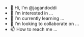 - 👋 Hi, I’m @jagandoddi
- 👀 I’m interested in ...
- 🌱 I’m currently learning ...
- 💞️ I’m looking to collaborate on ...
- 📫 How to reach me ...

<!---
jagandoddi/jagandoddi is a ✨ special ✨ repository because its `README.md` (this file) appears on your GitHub profile.
You can click the Preview link to take a look at your changes.
--->
